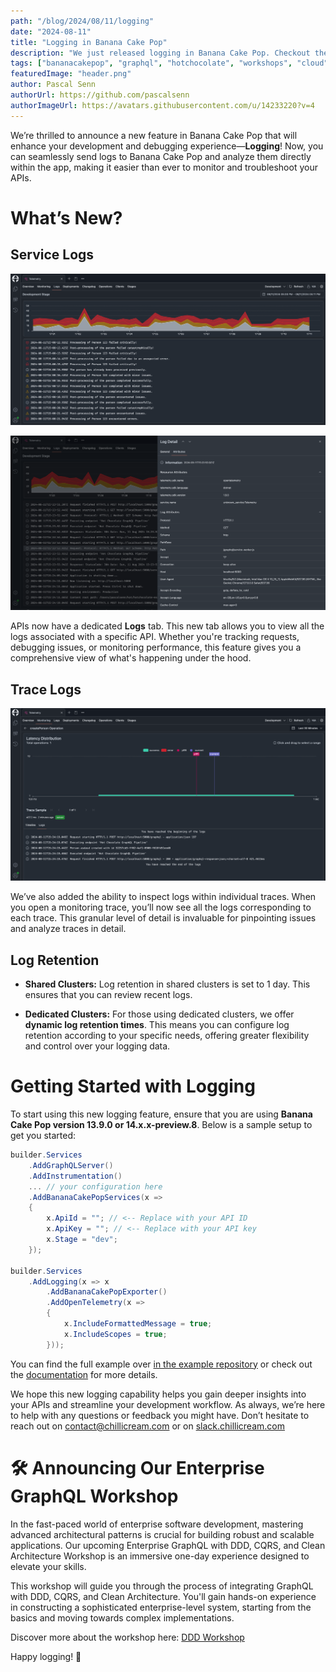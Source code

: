 ```yaml
---
path: "/blog/2024/08/11/logging"
date: "2024-08-11"
title: "Logging in Banana Cake Pop"
description: "We just released logging in Banana Cake Pop. Checkout the blog post to learn more!"
tags: ["bananacakepop", "graphql", "hotchocolate", "workshops", "cloud", "release", "open-telemetry", "logging"]
featuredImage: "header.png"
author: Pascal Senn
authorUrl: https://github.com/pascalsenn
authorImageUrl: https://avatars.githubusercontent.com/u/14233220?v=4
---
```


We’re thrilled to announce a new feature in Banana Cake Pop that will enhance your development and debugging experience—**Logging**! Now, you can seamlessly send logs to Banana Cake Pop and analyze them directly within the app, making it easier than ever to monitor and troubleshoot your APIs.

# What’s New?

## Service Logs

![Api Logs](api-logs-1.png)

![Api Logs - Expanded](api-logs-2.png)

APIs now have a dedicated **Logs** tab. This new tab allows you to view all the logs associated with a specific API. Whether you're tracking requests, debugging issues, or monitoring performance, this feature gives you a comprehensive view of what's happening under the hood.

## Trace Logs

![Trace Logs](api-logs-3.png)

We’ve also added the ability to inspect logs within individual traces. When you open a monitoring trace, you’ll now see all the logs corresponding to each trace. This granular level of detail is invaluable for pinpointing issues and analyze traces in detail.

## Log Retention

- **Shared Clusters:** Log retention in shared clusters is set to 1 day. This ensures that you can review recent logs.
  
- **Dedicated Clusters:** For those using dedicated clusters, we offer **dynamic log retention times**. This means you can configure log retention according to your specific needs, offering greater flexibility and control over your logging data.

# Getting Started with Logging

To start using this new logging feature, ensure that you are using **Banana Cake Pop version 13.9.0 or 14.x.x-preview.8**. Below is a sample setup to get you started:

```csharp
builder.Services
    .AddGraphQLServer()
    .AddInstrumentation()
    ... // your configuration here
    .AddBananaCakePopServices(x =>
    {
        x.ApiId = ""; // <-- Replace with your API ID
        x.ApiKey = ""; // <-- Replace with your API key
        x.Stage = "dev";
    });

builder.Services
    .AddLogging(x => x
        .AddBananaCakePopExporter()
        .AddOpenTelemetry(x =>
        {
            x.IncludeFormattedMessage = true;
            x.IncludeScopes = true;
        }));
```

You can find the full example over [in the example repository](https://link.chillicream.com/2024/08/11/logging-example) or check out the [documentation](https://link.chillicream.com/2024/08/11/logging-docs) for more details.

We hope this new logging capability helps you gain deeper insights into your APIs and streamline your development workflow. As always, we’re here to help with any questions or feedback you might have.
Don’t hesitate to reach out on <contact@chillicream.com> or on [slack.chillicream.com](https://link.chillicream.com/2024/08/11/slack)

# 🛠️ Announcing Our Enterprise GraphQL Workshop

In the fast-paced world of enterprise software development, mastering advanced architectural patterns is crucial for building robust and scalable applications. 
Our upcoming Enterprise GraphQL with DDD, CQRS, and Clean Architecture Workshop is an immersive one-day experience designed to elevate your skills.

This workshop will guide you through the process of integrating GraphQL with DDD, CQRS, and Clean Architecture. 
You'll gain hands-on experience in constructing a sophisticated enterprise-level system, starting from the basics and moving towards complex implementations.

Discover more about the workshop here: [DDD Workshop](https://link.chillicream.com/2024/08/11/ddd-workshop)

Happy logging! 🚀

